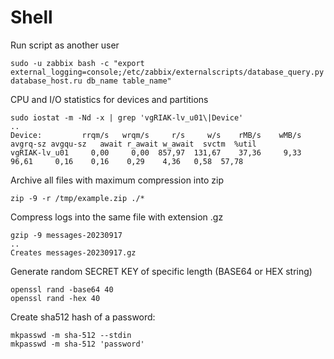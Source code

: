 # Shell
Run script as another user
````
sudo -u zabbix bash -c "export external_logging=console;/etc/zabbix/externalscripts/database_query.py database_host.ru db_name table_name"
````
CPU and I/O statistics for devices and partitions
````
sudo iostat -m -Nd -x | grep 'vgRIAK-lv_u01\|Device'
..
Device:         rrqm/s   wrqm/s     r/s     w/s    rMB/s    wMB/s avgrq-sz avgqu-sz   await r_await w_await  svctm  %util
vgRIAK-lv_u01     0,00     0,00  857,97  131,67    37,36     9,33    96,61     0,16    0,16    0,29    4,36   0,58  57,78
````
Archive all files with maximum compression into zip
````
zip -9 -r /tmp/example.zip ./*
````
Compress logs into the same file with extension .gz
````
gzip -9 messages-20230917
..
Creates messages-20230917.gz
````
Generate random SECRET KEY of specific length (BASE64 or HEX string)
````
openssl rand -base64 40
openssl rand -hex 40
````
Create sha512 hash of a password:
`````
mkpasswd -m sha-512 --stdin
mkpasswd -m sha-512 'password'
`````
